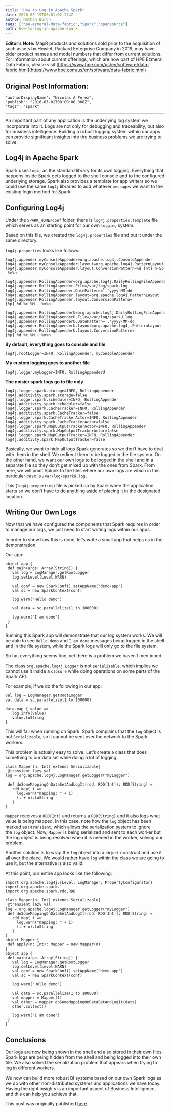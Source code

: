 ```yaml
---
title: "How to Log in Apache Spark"
date: 2020-08-19T06:01:02.274Z
author: Nathan Burch 
tags: ["hpe-ezmeral-data-fabric","Spark","opensource"]
path: how-to-log-in-apache-spark
---
```

**Editor’s Note:** MapR products and solutions sold prior to the acquisition of such assets by Hewlett Packard Enterprise Company in 2019, may have older product names and model numbers that differ from current solutions. For information about current offerings, which are now part of HPE Ezmeral Data Fabric, please visit [https://www.hpe.com/us/en/software/data-fabric.html](https://www.hpe.com/us/en/software/data-fabric.html)

## Original Post Information:
```
"authorDisplayName": "Nicolas A Perez",
"publish": "2016-03-01T08:00:00.000Z",
"tags": "spark"
```
---

An important part of any application is the underlying log system we incorporate into it. Logs are not only for debugging and traceability, but also for business intelligence. Building a robust logging system within our apps can provide significant insights into the business problems we are trying to solve.

## Log4j in Apache Spark

Spark uses `log4j` as the standard library for its own logging. Everything that happens inside Spark gets logged to the shell console and to the configured underlying storage. Spark also provides a template for app writers so we could use the same `log4j` libraries to add whatever `messages` we want to the existing login method for Spark.

## Configuring Log4j

Under the `SPARK_HOME/conf` folder, there is `log4j.properties.template` file which serves as an starting point for our own `logging` system.

Based on this file, we created the `log4j.properties` file and put it under the same directory.

`log4j.properties` looks like follows:

```
log4j.appender.myConsoleAppender=org.apache.log4j.ConsoleAppender  
log4j.appender.myConsoleAppender.layout=org.apache.log4j.PatternLayout  
log4j.appender.myConsoleAppender.layout.ConversionPattern=%d [%t] %-5p %c - %m%n  

log4j.appender.RollingAppender=org.apache.log4j.DailyRollingFileAppender  
log4j.appender.RollingAppender.File=/var/log/spark.log  
log4j.appender.RollingAppender.DatePattern='.'yyyy-MM-dd  
log4j.appender.RollingAppender.layout=org.apache.log4j.PatternLayout  
log4j.appender.RollingAppender.layout.ConversionPattern=[%p] %d %c %M - %m%n  

log4j.appender.RollingAppenderU=org.apache.log4j.DailyRollingFileAppender  
log4j.appender.RollingAppenderU.File=/var/log/sparkU.log  
log4j.appender.RollingAppenderU.DatePattern='.'yyyy-MM-dd  
log4j.appender.RollingAppenderU.layout=org.apache.log4j.PatternLayout  
log4j.appender.RollingAppenderU.layout.ConversionPattern=[%p] %d %c %M - %m%n  
```

**By default, everything goes to console and file**
```
log4j.rootLogger=INFO, RollingAppender, myConsoleAppender  
```

**My custom logging goes to another file**
```
log4j.logger.myLogger=INFO, RollingAppenderU  
```

**The noisier spark logs go to file only**
```
log4j.logger.spark.storage=INFO, RollingAppender  
log4j.additivity.spark.storage=false  
log4j.logger.spark.scheduler=INFO, RollingAppender  
log4j.additivity.spark.scheduler=false  
log4j.logger.spark.CacheTracker=INFO, RollingAppender  
log4j.additivity.spark.CacheTracker=false  
log4j.logger.spark.CacheTrackerActor=INFO, RollingAppender  
log4j.additivity.spark.CacheTrackerActor=false  
log4j.logger.spark.MapOutputTrackerActor=INFO, RollingAppender  
log4j.additivity.spark.MapOutputTrackerActor=false  
log4j.logger.spark.MapOutputTracker=INFO, RollingAppender  
log4j.additivty.spark.MapOutputTracker=false
```

Basically, we want to hide all logs Spark generates so we don’t have to deal with them in the shell. We redirect them to be logged in the file system. On the other hand, we want our own logs to be logged in the shell and in a separate file so they don’t get mixed up with the ones from Spark. From here, we will point Splunk to the files where our own logs are which in this particular case is `/var/log/sparkU.log.`

This (`log4j.properties`) file is picked up by Spark when the application starts so we don’t have to do anything aside of placing it in the designated location.

## Writing Our Own Logs

Now that we have configured the components that Spark requires in order to manage our logs, we just need to start writing logs within our apps.

In order to show how this is done, let’s write a small app that helps us in the demonstration.

Our app:

```
object app {  
 def main(args: Array[String]) {  
   val log = LogManager.getRootLogger  
   log.setLevel(Level.WARN)  

   val conf = new SparkConf().setAppName("demo-app")  
   val sc = new SparkContext(conf)  

   log.warn("Hello demo")  

   val data = sc.parallelize(1 to 100000)  

   log.warn("I am done")  
 }  
}
```

Running this Spark app will demonstrate that our log system works. We will be able to see `Hello demo` and `I am done` messages being logged in the shell and in the file system, while the Spark logs will only go to the file system.

So far, everything seems fine, yet there is a problem we haven’t mentioned.

The class `org.apache.log4j.Logger` is not `serializable`, which implies we cannot use it inside a `closure` while doing operations on some parts of the Spark API.

For example, if we do the following in our app:

```
val log = LogManager.getRootLogger  
val data = sc.parallelize(1 to 100000)  

data.map { value =>   
   log.info(value)  
   value.toString  
}
```

This will fail when running on Spark. Spark complains that the `log` object is not `Serializable`, so it cannot be sent over the network to the Spark workers.

This problem is actually easy to solve. Let’s create a class that does something to our data set while doing a lot of logging.

```
class Mapper(n: Int) extends Serializable{  
 @transient lazy val log = org.apache.log4j.LogManager.getLogger("myLogger")  

 def doSomeMappingOnDataSetAndLogIt(rdd: RDD[Int]): RDD[String] =  
   rdd.map{ i =>  
     log.warn("mapping: " + i)  
     (i + n).toString  
   }  
}
```

`Mapper` receives a `RDD[Int]` and returns a `RDD[String]` and it also logs what value is being mapped. In this case, note how the `log` object has been marked as `@transient`, which allows the serialization system to ignore the `log` object. Now, `Mapper` is being serialized and sent to each worker but the log object is being resolved when it is needed in the worker, solving our problem.

Another solution is to wrap the `log` object into a `object` construct and use it all over the place. We would rather have `log` within the class we are going to use it, but the alternative is also valid.

At this point, our entire app looks like the following:

```
import org.apache.log4j.{Level, LogManager, PropertyConfigurator}  
import org.apache.spark.`  
import org.apache.spark.rdd.RDD  

class Mapper(n: Int) extends Serializable{  
 @transient lazy val log = org.apache.log4j.LogManager.getLogger("myLogger")  
 def doSomeMappingOnDataSetAndLogIt(rdd: RDD[Int]): RDD[String] =  
   rdd.map{ i =>  
     log.warn("mapping: " + i)  
     (i + n).toString  
   }  
}  
object Mapper {  
 def apply(n: Int): Mapper = new Mapper(n)  
}  
object app {  
 def main(args: Array[String]) {  
   val log = LogManager.getRootLogger  
   log.setLevel(Level.WARN)  
   val conf = new SparkConf().setAppName("demo-app")  
   val sc = new SparkContext(conf)  

   log.warn("Hello demo")  

   val data = sc.parallelize(1 to 100000)  
   val mapper = Mapper(1)  
   val other = mapper.doSomeMappingOnDataSetAndLogIt(data)  
   other.collect()  

   log.warn("I am done")  
 }  
}
```

## Conclusions

Our logs are now being shown in the shell and also stored in their own files. Spark logs are being hidden from the shell and being logged into their own file. We also solved the serialization problem that appears when trying to log in different workers.

We now can build more robust BI systems based on our own Spark logs as we do with other non-distributed systems and applications we have today. Having the right insights is an important aspect of Business Intelligence, and this can help you achieve that.

This post was originally published <a target='\_blank'  href='https://medium.com/@anicolaspp/how-to-log-in-apache-spark-f4204fad78a#.xo31z5vrd'>here</a>.
